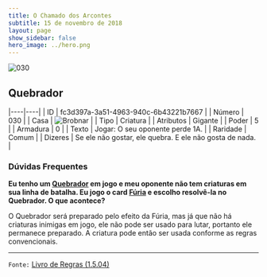 ```yaml
---
title: O Chamado dos Arcontes
subtitle: 15 de novembro de 2018
layout: page
show_sidebar: false
hero_image: ../hero.png
---
```


![030](https://cdn.keyforgegame.com/media/card_front/pt/341_030_X82H79CQ6XH6_pt.png)

## Quebrador

|----|----|
| ID | fc3d397a-3a51-4963-940c-6b43221b7667 |
| Número | 030 |
| Casa | ![Brobnar](https://archonarcana.com/images/thumb/e/e0/Brobnar.png/22px-Brobnar.png "Brobnar") |
| Tipo | Criatura |
| Atributos | Gigante |
| Poder | 5 |
| Armadura | 0 |
| Texto | Jogar: O seu oponente perde 1A. |
| Raridade | Comum |
| Dizeres | Se ele não gostar, ele quebra.  E ele não gosta de nada. |

### Dúvidas Frequentes

**Eu tenho um [Quebrador](/cota/030) em jogo e meu oponente não
tem criaturas em sua linha de batalha. Eu jogo o card [Fúria](/cota/001) e escolho resolvê-la no Quebrador. O que acontece?**

O Quebrador será preparado pelo efeito da Fúria, mas já que não há
criaturas inimigas em jogo, ele não pode ser usado para lutar, portanto
ele permanece preparado. A criatura pode então ser usada conforme as
regras convencionais.

<hr/>

`Fonte:` [Livro de Regras (1.5.04)](https://drive.google.com/open?id=14pM1J8ZR_4hZbGFZt-ArQdAGsHCPEQdE)
